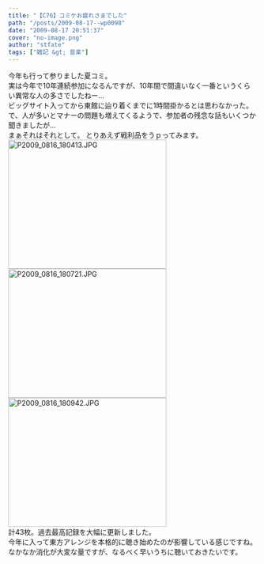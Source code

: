 ```yaml
---
title: "【C76】コミケお疲れさまでした"
path: "/posts/2009-08-17--wp0098"
date: "2009-08-17 20:51:37"
cover: "no-image.png"
author: "stfate"
tags: ["雑記 &gt; 音楽"]
---
```


<style type="text/css">
<!--
p {white-space: pre-wrap};
-->
</style>

今年も行って参りました夏コミ。
実は今年で10年連続参加になるんですが、10年間で間違いなく一番というくらい異常な人の多さでしたねー…
ビッグサイト入ってから東館に辿り着くまでに1時間掛かるとは思わなかった。
で、人が多いとマナーの問題も増えてくるようで、参加者の残念な話もいくつか聞きましたが…
まぁそれはそれとして。
とりあえず戦利品をうｐってみます。
<a href="http://stfate.net/img/P2009_0816_180413.JPG"><img src="http://stfate.net/img/thm291_P2009_0816_180413.JPG" width="320" height="261" alt="P2009_0816_180413.JPG"  /></a>
<a href="http://stfate.net/img/P2009_0816_180721.JPG"><img src="http://stfate.net/img/thm292_P2009_0816_180721.JPG" width="320" height="261" alt="P2009_0816_180721.JPG"  /></a>
<a href="http://stfate.net/img/P2009_0816_180942.JPG"><img src="http://stfate.net/img/thm293_P2009_0816_180942.JPG" width="320" height="261" alt="P2009_0816_180942.JPG"  /></a>
計43枚。過去最高記録を大幅に更新しました。
今年に入って東方アレンジを本格的に聴き始めたのが影響している感じですね。
なかなか消化が大変な量ですが、なるべく早いうちに聴いておきたいです。
